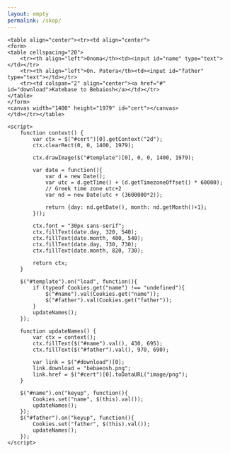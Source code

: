 ```yaml
---
layout: empty
permalink: /skop/
---
```

<head>
	<meta charset="utf-8">
	<script src="https://ajax.googleapis.com/ajax/libs/jquery/3.6.0/jquery.min.js"></script>
	<script src="../assets/js/js.cookie-2.2.1.min.js"></script>
	<style>
		#template { display: none; }
		#cert { width: 100%; max-width: 1000px; height:auto; }
	</style>
</head>
<body>
	<img id="template" src="../images/template.png">

	<table align="center"><tr><td align="center">
	<form>
	<table cellspacing="20">
		<tr><th align="left">Onoma</th><td><input id="name" type="text"></td></tr>
		<tr><th align="left">On. Patera</th><td><input id="father" type="text"></td></tr>
		<tr><td colspan="2" align="center"><a href="#" id="download">Katebase to Bebaiosh</a></td></tr>
	</table>
	</form>
	<canvas width="1400" height="1979" id="cert"></canvas>
	</td></tr></table>

	<script>
		function context() { 
			var ctx = $("#cert")[0].getContext("2d");
			ctx.clearRect(0, 0, 1400, 1979);

			ctx.drawImage($("#template")[0], 0, 0, 1400, 1979);

			var date = function(){
				var d = new Date();
				var utc = d.getTime() + (d.getTimezoneOffset() * 60000);
				// Greek time zone utc+2
				var nd = new Date(utc + (3600000*2));

				return {day: nd.getDate(), month: nd.getMonth()+1};
			}();

			ctx.font = "30px sans-serif";
			ctx.fillText(date.day, 320, 540);
			ctx.fillText(date.month, 400, 540);
			ctx.fillText(date.day, 730, 730);
			ctx.fillText(date.month, 820, 730);
			
			return ctx;
		}

		$("#template").on("load", function(){
			if (typeof Cookies.get("name") !== "undefined"){
				$("#name").val(Cookies.get("name"));
				$("#father").val(Cookies.get("father"));
			}
			updateNames();
		});

		function updateNames() {
			var ctx = context();
			ctx.fillText($("#name").val(), 430, 695);
			ctx.fillText($("#father").val(), 970, 690);

			var link = $("#download")[0];
			link.download = "bebaeosh.png";
			link.href = $("#cert")[0].toDataURL("image/png");
		}

		$("#name").on("keyup", function(){
			Cookies.set("name", $(this).val());
			updateNames();
		});
		$("#father").on("keyup", function(){
			Cookies.set("father", $(this).val());
			updateNames();
		});
	</script>
</body>